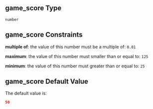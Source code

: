 ## game_score Type

`number`

## game_score Constraints

**multiple of**: the value of this number must be a multiple of: `0.01`

**maximum**: the value of this number must smaller than or equal to: `125`

**minimum**: the value of this number must greater than or equal to: `25`

## game_score Default Value

The default value is:

```json
50
```
